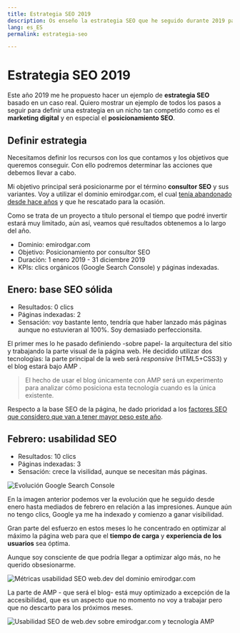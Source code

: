 ```yaml
---
title: Estrategia SEO 2019
description: Os enseño la estrategia SEO que he seguido durante 2019 para posicionarme
lang: es_ES
permalink: estrategia-seo

---
```


# Estrategia SEO 2019

Este año 2019 me he propuesto hacer un ejemplo de **estrategia SEO** basado en un caso real. Quiero mostrar un ejemplo de todos los pasos a seguir para definir una estrategia en un nicho tan competido como es el **marketing digital** y en especial el **posicionamiento SEO**.

## Definir estrategia

Necesitamos definir los recursos con los que contamos y los objetivos que queremos conseguir. Con ello podremos determinar las acciones que debemos llevar a cabo.

Mi objetivo principal será posicionarme por el término **consultor SEO** y sus variantes. Voy a utilizar  el dominio emirodgar.com, el cual [tenía abandonado desde hace años](https://twitter.com/Emirodgar/status/1095273190971113473) y que he rescatado para la ocasión.

 Como se trata de un proyecto a título personal el tiempo que podré invertir estará muy limitado, aún así, veamos qué resultados obtenemos a lo largo del año.

- Dominio: emirodgar.com
- Objetivo: Posicionamiento por consultor SEO
- Duración: 1 enero 2019 - 31 diciembre 2019
- KPIs: clics orgánicos (Google Search Console) y páginas indexadas.

## Enero: base SEO sólida
 
 - Resultados: 0 clics
 - Páginas indexadas: 2
 - Sensación: voy bastante lento, tendría que haber lanzado más páginas aunque no estuvieran al 100%. Soy demasiado perfeccionsita.

El primer mes lo he pasado definiendo -sobre papel- la arquitectura del sitio y trabajando la parte visual de la página web. He decidido utilizar dos tecnologías: la parte principal de la web será *responsive* (HTML5+CSS3) y el blog estará bajo AMP .

> El hecho de usar el blog únicamente con AMP será un experimento para analizar cómo posiciona esta tecnología cuando es la única existente.

Respecto a la base SEO de la página, he dado prioridad a los [factores SEO que considero que van a tener mayor peso este año](factores-seo). 

## Febrero: usabilidad SEO
 
 - Resultados: 10 clics
 - Páginas indexadas: 3
 - Sensación: crece la visilidad, aunque se necesitan más páginas.

![Evolución Google Search Console](https://i.imgur.com/MVStSCU.png)

En la imagen anterior podemos ver la evolución que he seguido desde enero hasta mediados de febrero en relación a las impresiones. Aunque aún no tengo clics, Google ya me ha indexado y comienzo a ganar visibilidad.

Gran parte del esfuerzo en estos meses lo he concentrado en optimizar al máximo la página web para que el **tiempo de carga** y **experiencia de los usuarios** sea óptima.

Aunque soy consciente de que podría llegar a optimizar algo más, no he querido obsesionarme.

![Métricas usabilidad SEO web.dev del dominio emirodgar.com](https://i.imgur.com/5sI2ybv.png)

La parte de AMP - que será el blog- está muy optimizado a excepción de la accesibilidad, que es un aspecto que no momento no voy a trabajar pero que no descarto para los próximos meses. 

![Usabilidad SEO de web.dev sobre emirodgar.com y tecnología AMP](https://i.imgur.com/tcDllgb.png)
<!--stackedit_data:
eyJoaXN0b3J5IjpbLTIxNjM1NTEwMSwtNDI0NzMwMzcxLDEzND
c4OTU4MSwtNDkxNTMwNjA1LC0xMDE4NTczMjk4LC0xODQ1NTQ0
MzQ4LC01MTgzNDgyMDIsLTE5ODQ1NDczMzksLTU4MDAzNDg1NS
wtMTY2NjU1NzY0MF19
-->